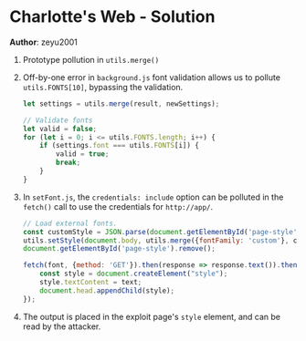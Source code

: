 # Charlotte's Web - Solution

**Author**: zeyu2001

1. Prototype pollution in `utils.merge()`

2. Off-by-one error in `background.js` font validation allows us to pollute `utils.FONTS[10]`, bypassing the validation.

    ```javascript
    let settings = utils.merge(result, newSettings);

    // Validate fonts
    let valid = false;
    for (let i = 0; i <= utils.FONTS.length; i++) {
        if (settings.font === utils.FONTS[i]) {
            valid = true;
            break;
        }
    }
    ```

3. In `setFont.js`, the `credentials: include` option can be polluted in the `fetch()` call to use the credentials for `http://app/`.

    ```javascript
    // Load external fonts.
    const customStyle = JSON.parse(document.getElementById('page-style').innerText);
    utils.setStyle(document.body, utils.merge({fontFamily: 'custom'}, customStyle));
    document.getElementById('page-style').remove();

    fetch(font, {method: 'GET'}).then(response => response.text()).then(text => { 
        const style = document.createElement("style");
        style.textContent = text;
        document.head.appendChild(style);
    });
    ```

4. The output is placed in the exploit page's `style` element, and can be read by the attacker.